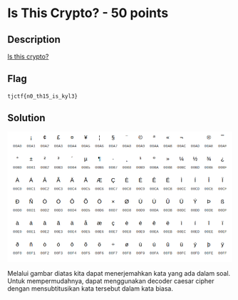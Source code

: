 # Is This Crypto? - 50 points
## Description
[Is this crypto?](https://static.tjctf.org/e141851decd4f7afab034c7055db229bd54011d2860ebd622302088fd4e062ae_file.txt)
## Flag
```
tjctf{n0_th15_is_kyl3}
```
## Solution
![](latin.png)

Melalui gambar diatas kita dapat menerjemahkan kata yang ada dalam soal. Untuk mempermudahnya, dapat menggunakan decoder caesar cipher dengan mensubtitusikan kata tersebut dalam kata biasa.

